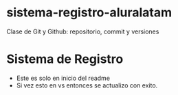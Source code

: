 # sistema-registro-aluralatam
Clase de Git y Github: repositorio, commit y versiones
<h1>  Sistema de Registro  </h1>

- Este es solo en inicio del readme
- Si vez esto en vs entonces se actualizo con exito.
